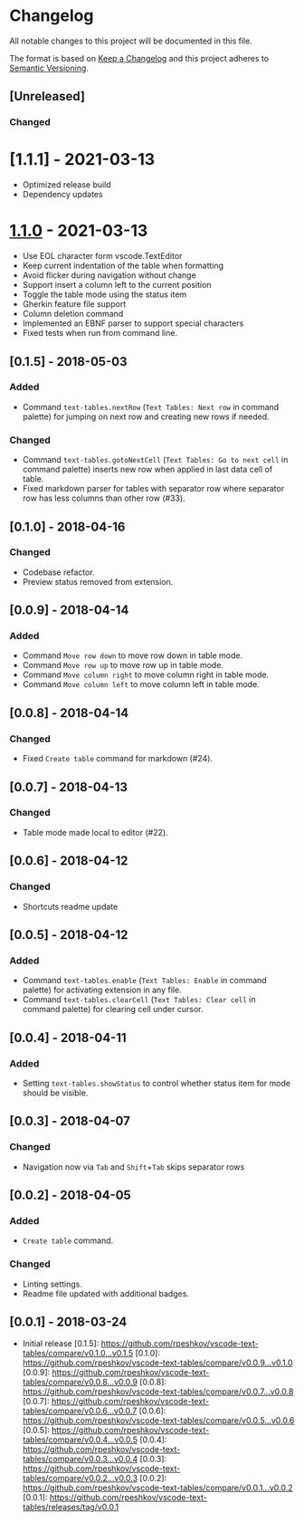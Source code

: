 # Changelog

All notable changes to this project will be documented in this file.

The format is based on [Keep a Changelog](http://keepachangelog.com/en/1.0.0/)
and this project adheres to [Semantic Versioning](http://semver.org/spec/v2.0.0.html).

## [Unreleased]

### Changed

# [1.1.1] - 2021-03-13

- Optimized release build
- Dependency updates

# [1.1.0] - 2021-03-13
[1.1.0]: https://github.com/philipparndt/vscode-markdown-tables/releases/tag/1.1.0-b1

- Use EOL character form vscode.TextEditor
- Keep current indentation of the table when formatting
- Avoid flicker during navigation without change
- Support insert a column left to the current position
- Toggle the table mode using the status item
- Gherkin feature file support
- Column deletion command
- Implemented an EBNF parser to support special characters
- Fixed tests when run from command line.

## [0.1.5] - 2018-05-03

### Added

- Command `text-tables.nextRow` (`Text Tables: Next row` in command palette) for jumping on next row and creating new rows if needed.

### Changed

- Command `text-tables.gotoNextCell` (`Text Tables: Go to next cell` in command palette) inserts new row when applied in last data cell of table.
- Fixed markdown parser for tables with separator row where separator row has less columns than other row (#33).

## [0.1.0] - 2018-04-16

### Changed

- Codebase refactor.
- Preview status removed from extension.

## [0.0.9] - 2018-04-14

### Added

- Command `Move row down` to move row down in table mode.
- Command `Move row up` to move row up in table mode.
- Command `Move column right` to move column right in table mode.
- Command `Move column left` to move column left in table mode.

## [0.0.8] - 2018-04-14

### Changed

- Fixed `Create table` command for markdown (#24).

## [0.0.7] - 2018-04-13

### Changed

- Table mode made local to editor (#22).

## [0.0.6] - 2018-04-12

### Changed

- Shortcuts readme update

## [0.0.5] - 2018-04-12

### Added

- Command `text-tables.enable` (`Text Tables: Enable` in command palette) for activating extension in any file.
- Command `text-tables.clearCell` (`Text Tables: Clear cell` in command palette) for clearing cell under cursor.

## [0.0.4] - 2018-04-11

### Added

- Setting `text-tables.showStatus` to control whether status item for mode should be visible.

## [0.0.3] - 2018-04-07

### Changed

- Navigation now via `Tab` and `Shift`+`Tab` skips separator rows

## [0.0.2] - 2018-04-05

### Added

- `Create table` command.

### Changed

- Linting settings.
- Readme file updated with additional badges.

## [0.0.1] - 2018-03-24

- Initial release
[0.1.5]: https://github.com/rpeshkov/vscode-text-tables/compare/v0.1.0...v0.1.5
[0.1.0]: https://github.com/rpeshkov/vscode-text-tables/compare/v0.0.9...v0.1.0
[0.0.9]: https://github.com/rpeshkov/vscode-text-tables/compare/v0.0.8...v0.0.9
[0.0.8]: https://github.com/rpeshkov/vscode-text-tables/compare/v0.0.7...v0.0.8
[0.0.7]: https://github.com/rpeshkov/vscode-text-tables/compare/v0.0.6...v0.0.7
[0.0.6]: https://github.com/rpeshkov/vscode-text-tables/compare/v0.0.5...v0.0.6
[0.0.5]: https://github.com/rpeshkov/vscode-text-tables/compare/v0.0.4...v0.0.5
[0.0.4]: https://github.com/rpeshkov/vscode-text-tables/compare/v0.0.3...v0.0.4
[0.0.3]: https://github.com/rpeshkov/vscode-text-tables/compare/v0.0.2...v0.0.3
[0.0.2]: https://github.com/rpeshkov/vscode-text-tables/compare/v0.0.1...v0.0.2
[0.0.1]: https://github.com/rpeshkov/vscode-text-tables/releases/tag/v0.0.1

